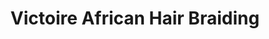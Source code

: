 ---
title: "Victoire African Hair Braiding"
url: /bridgeport/victoire-african-hair-braiding/
shop: Kosmetik
---